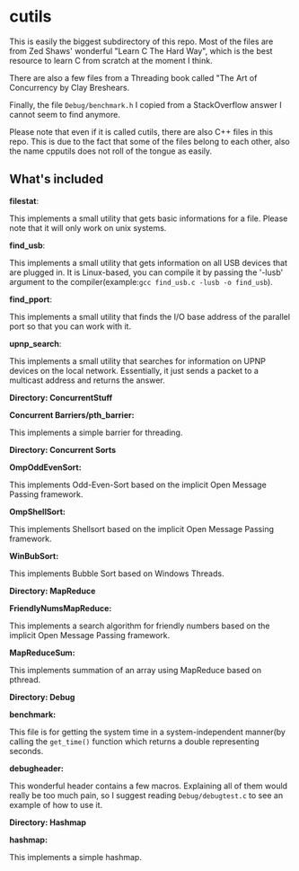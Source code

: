 cutils
======

This is easily the biggest subdirectory of this repo. Most
of the files are from Zed Shaws' wonderful "Learn C The Hard Way",
which is the best resource to learn C from scratch at the moment I think.

There are also a few files from a Threading book called "The Art of Concurrency
by Clay Breshears.

Finally, the file `Debug/benchmark.h` I copied from a StackOverflow answer
I cannot seem to find anymore.

Please note that even if it is called cutils, there are also C++ files in this
repo. This is due to the fact that some of the files belong to each other, also
the name cpputils does not roll of the tongue as easily.

What's included
---------------

**filestat**:

This implements a small utility that gets basic informations for a file.
Please note that it will only work on unix systems.

**find_usb**:

This implements a small utility that gets information on all USB devices that
are plugged in. It is Linux-based, you can compile it by passing the '-lusb' 
argument to the compiler(example:`gcc find_usb.c -lusb -o find_usb`).

**find_pport**:

This implements a small utility that finds the I/O base address of the parallel 
port so that you can work with it.

**upnp_search**:

This implements a small utility that searches for information on UPNP devices
on the local network. Essentially, it just sends a packet to a multicast address
and returns the answer.

**Directory: ConcurrentStuff**

**Concurrent Barriers/pth_barrier:**

This implements a simple barrier for threading.

**Directory: Concurrent Sorts**

**OmpOddEvenSort:**

This implements Odd-Even-Sort based on the implicit Open Message Passing
framework.

**OmpShellSort:**

This implements Shellsort based on the implicit Open Message Passing framework.

**WinBubSort:**

This implements Bubble Sort based on Windows Threads.

**Directory: MapReduce**

**FriendlyNumsMapReduce:**

This implements a search algorithm for friendly numbers based on the implicit
Open Message Passing framework.

**MapReduceSum:**

This implements summation of an array using MapReduce based on pthread.

**Directory: Debug**

**benchmark:**

This file is for getting the system time in a system-independent manner(by
calling the `get_time()` function which returns a double representing seconds.

**debugheader:**

This wonderful header contains a few macros. Explaining all of them would really
be too much pain, so I suggest reading `Debug/debugtest.c` to see an example of how
to use it.

**Directory: Hashmap**

**hashmap:**

This implements a simple hashmap.
